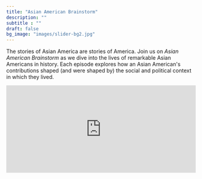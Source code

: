 ```yaml
---
title: "Asian American Brainstorm"
description: ""
subtitle : ""
draft: false
bg_image: "images/slider-bg2.jpg"
---
```


The stories of Asian America are stories of America. Join us on _Asian American Brainstorm_ as we dive into the lives of remarkable Asian Americans in history. Each episode explores how an Asian American's contributions shaped (and were shaped by) the social and political context in which they lived. 


<iframe src="https://open.spotify.com/embed-podcast/episode/7DjcGcnOjFvmfzaXGIeBal" width="100%" height="232" frameborder="0" allowtransparency="true" allow="encrypted-media"></iframe>
